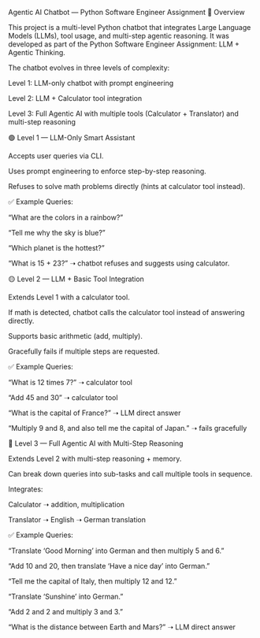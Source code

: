 Agentic AI Chatbot — Python Software Engineer Assignment
📌 Overview

This project is a multi-level Python chatbot that integrates Large Language Models (LLMs), tool usage, and multi-step agentic reasoning.
It was developed as part of the Python Software Engineer Assignment: LLM + Agentic Thinking.

The chatbot evolves in three levels of complexity:

Level 1: LLM-only chatbot with prompt engineering

Level 2: LLM + Calculator tool integration

Level 3: Full Agentic AI with multiple tools (Calculator + Translator) and multi-step reasoning

🟢 Level 1 — LLM-Only Smart Assistant

Accepts user queries via CLI.

Uses prompt engineering to enforce step-by-step reasoning.

Refuses to solve math problems directly (hints at calculator tool instead).

✅ Example Queries:

“What are the colors in a rainbow?”

“Tell me why the sky is blue?”

“Which planet is the hottest?”

“What is 15 + 23?” ➝ chatbot refuses and suggests using calculator.

🟡 Level 2 — LLM + Basic Tool Integration

Extends Level 1 with a calculator tool.

If math is detected, chatbot calls the calculator tool instead of answering directly.

Supports basic arithmetic (add, multiply).

Gracefully fails if multiple steps are requested.

✅ Example Queries:

“What is 12 times 7?” ➝ calculator tool

“Add 45 and 30” ➝ calculator tool

“What is the capital of France?” ➝ LLM direct answer

“Multiply 9 and 8, and also tell me the capital of Japan.” ➝ fails gracefully

🔴 Level 3 — Full Agentic AI with Multi-Step Reasoning

Extends Level 2 with multi-step reasoning + memory.

Can break down queries into sub-tasks and call multiple tools in sequence.

Integrates:

Calculator ➝ addition, multiplication

Translator ➝ English ➝ German translation

✅ Example Queries:

“Translate ‘Good Morning’ into German and then multiply 5 and 6.”

“Add 10 and 20, then translate ‘Have a nice day’ into German.”

“Tell me the capital of Italy, then multiply 12 and 12.”

“Translate ‘Sunshine’ into German.”

“Add 2 and 2 and multiply 3 and 3.”

“What is the distance between Earth and Mars?” ➝ LLM direct answer
